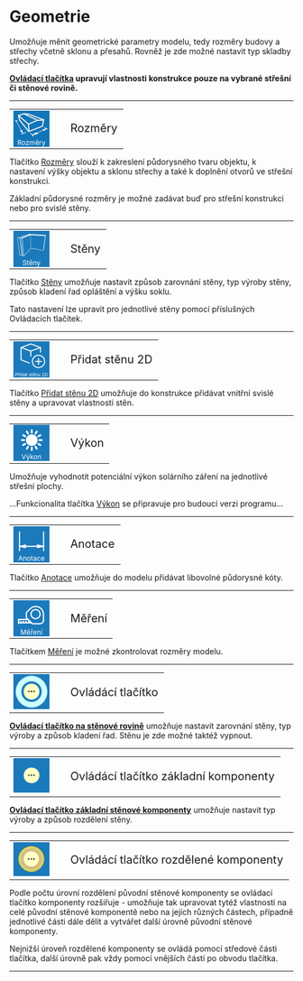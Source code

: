 
<h1>Geometrie</h1>

<p>Umožňuje měnit geometrické parametry modelu, tedy rozměry budovy a střechy včetně sklonu a přesahů. Rovněž je zde možné nastavit typ skladby střechy.</p>

<p><b><u>Ovládací tlačítka</u> upravují vlastnosti konstrukce pouze na vybrané střešní či stěnové rovině.</b></p>

<hr class="main"> <!-- Vodorovná čára jako oddělovač sekce -->

<table>
  <tr>
    <td>
      <div style="position: relative; width: 64px; height: 64px;">
        <img src="img/Sheated_Building_Page_Building.png" alt="Sheated_Building_Page_Building.png" width="64" height="64">
        <div style="position: absolute; bottom: 0; width: 100%; background: none; color: white; font-size: 12px; text-align: center;">
          Rozměry
        </div>
      </div>
    </td>
    <td style="vertical-align: middle; font-size: 20px; padding-left: 30px;">
      Rozměry
    </td>
  </tr>
</table>

<p>Tlačítko <u>Rozměry</u> slouží k zakreslení půdorysného tvaru objektu, k nastavení výšky objektu a sklonu střechy a také k doplnění otvorů ve střešní konstrukci.</p>
<p>Základní půdorysné rozměry je možné zadávat buď pro střešní konstrukci nebo pro svislé stěny.</p>

<hr class="main"> <!-- Vodorovná čára jako oddělovač sekce -->

<!--<table>
  <tr>
    <td>
      <div style="position: relative; width: 64px; height: 64px;">
        <img src="img/RoofSketchIcon64x64.png" alt="RoofSketchIcon64x64.png" width="64" height="64">
        <div style="position: absolute; bottom: 0; width: 100%; background: none; color: white; font-size: 12px; text-align: center;">
          Střecha
        </div>
      </div>
    </td>
    <td style="vertical-align: middle; font-size: 20px; padding-left: 30px;">
      Střecha
    </td>
  </tr>
</table>

<p>Tlačítko <u>Střecha</u> umožňuje nastavit typ skladby střechy. Typ krytiny a rozměry sekundární střešní konstrukce lze měnit přes tlačítko <u>Opláštění</u>.</p>

<hr class="main"> <!-- Vodorovná čára jako oddělovač sekce -->

<table>
  <tr>
    <td>
      <div style="position: relative; width: 64px; height: 64px;">
        <img src="img/WallIcon64x64.png" alt="WallIcon64x64.png" width="64" height="64">
        <div style="position: absolute; bottom: 0; width: 100%; background: none; color: white; font-size: 12px; text-align: center;">
          Stěny
        </div>
      </div>
    </td>
    <td style="vertical-align: middle; font-size: 20px; padding-left: 30px;">
      Stěny
    </td>
  </tr>
</table>

<p>Tlačítko <u>Stěny</u> umožňuje nastavit způsob zarovnání stěny, typ výroby stěny, způsob kladení řad opláštění a výšku soklu.</p>
<p>Tato nastavení lze upravit pro jednotlivé stěny pomocí příslušných Ovládacích tlačítek.</p>

<hr class="main"> <!-- Vodorovná čára jako oddělovač sekce -->

<table>
  <tr>
    <td>
      <div style="position: relative; width: 64px; height: 64px;">
        <img src="img/MainInsert64x64.png" alt="MainInsert64x64.png" width="64" height="64">
        <div style="position: absolute; bottom: 0; width: 100%; background: none; color: white; font-size: 8px; text-align: center;">
          Přidat stěnu 2D
        </div>
      </div>
    </td>
    <td style="vertical-align: middle; font-size: 20px; padding-left: 30px;">
      Přidat stěnu 2D
    </td>
  </tr>
</table>

<p>Tlačítko <u>Přidat stěnu 2D</u> umožňuje do konstrukce přidávat vnitřní svislé stěny a upravovat vlastnosti stěn.</p>

<hr class="main"> <!-- Vodorovná čára jako oddělovač sekce -->

<table>
  <tr>
    <td>
      <div style="position: relative; width: 64px; height: 64px;">
        <img src="img/PvgisIcon64x64.png" alt="PvgisIcon64x64.png" width="64" height="64">
      <div style="position: absolute; bottom: 0; width: 100%; background: none; color: white; font-size: 12px; text-align: center;">
      Výkon
      </div>
      </div>
    </td>
    <td style="vertical-align: middle; font-size: 20px; padding-left: 30px">
      Výkon
    </td>
  </tr>
</table>

<p>
Umožňuje vyhodnotit potenciální výkon solárního záření na jednotlivé střešní plochy.
</p>

<p>
...Funkcionalita tlačítka <u>Výkon</u> se připravuje pro budoucí verzi programu...
</p>

<hr class="main"> <!-- Vodorovná čára jako oddělovač sekce -->

<table>
  <tr>
    <td>
      <div style="position: relative; width: 64px; height: 64px;">
        <img src="img/DimensionLinearIcon64x64.png" alt="DimensionLinearIcon64x64.png" width="64" height="64">
        <div style="position: absolute; bottom: 0; width: 100%; background: none; color: white; font-size: 12px; text-align: center;">
          Anotace
        </div>
      </div>
    </td>
    <td style="vertical-align: middle; font-size: 20px; padding-left: 30px;">
      Anotace
    </td>
  </tr>
</table>

<p>Tlačítko <u>Anotace</u> umožňuje do modelu přidávat libovolné půdorysné kóty.</p>

<hr class="main"> <!-- Vodorovná čára jako oddělovač sekce -->

<table>
  <tr>
    <td>
      <div style="position: relative; width: 64px; height: 64px;">
        <img src="img/TapeMeasureIcon64x64.png" alt="TapeMeasureIcon64x64.png" width="64" height="64">
        <div style="position: absolute; bottom: 0; width: 100%; background: none; color: white; font-size: 12px; text-align: center;">
          Měření
        </div>
      </div>
    </td>
    <td style="vertical-align: middle; font-size: 20px; padding-left: 30px;">
      Měření
    </td>
  </tr>
</table>

<p>Tlačítkem <u>Měření</u> je možné zkontrolovat rozměry modelu.</p>

<hr class="main"> <!-- Vodorovná čára jako oddělovač sekce -->

<table>
  <tr>
    <td><img src="img/ControlButton.png" alt="ControlButton.png" width="64"></td>
    <td style="vertical-align: middle; font-size: 20px; padding-left: 30px;">Ovládácí tlačítko</td>
  </tr> 
</table>

<!--<p><b><u>Ovládací tlačítko na střešní rovině</u></b> umožňuje nastavení typu skladby střechy pro jednotlivé střešní roviny.</p>-->
<p><b><u>Ovládací tlačítko na stěnové rovině</u></b> umožňuje nastavit zarovnání stěny, typ výroby a způsob kladení řad. Stěnu je zde možné taktéž vypnout.</p>

<hr class="main"> <!-- Vodorovná čára jako oddělovač sekce -->

<table>
  <tr>
    <td><img src="img/ControlButtonComponent.png" alt="ControlButtonComponent.png" width="64"></td>
    <td style="vertical-align: middle; font-size: 20px; padding-left: 30px;">Ovládácí tlačítko základní komponenty</td>
  </tr> 
</table>

<p><b><u>Ovládací tlačítko základní stěnové komponenty</u></b> umožňuje nastavit typ výroby a způsob rozdělení stěny.</p>

<hr class="main"> <!-- Vodorovná čára jako oddělovač sekce -->

<table>
  <tr>
    <td><img src="img/ControlButtonComponentPart.png" alt="ControlButtonComponentPart.png" width="64"></td>
    <td style="vertical-align: middle; font-size: 20px; padding-left: 30px;">Ovládácí tlačítko rozdělené komponenty</td>
  </tr> 
</table>

<p>Podle počtu úrovní rozdělení původní stěnové komponenty se ovládací tlačítko komponenty rozšiřuje - umožňuje tak upravovat tytéž vlastnosti na celé původní stěnové komponentě nebo na jejích různých částech, případně jednotlivé části dále dělit a vytvářet další úrovně původní stěnové komponenty.</p>

<p>Nejnižší úroveň rozdělené komponenty se ovládá pomocí středové části tlačítka, další úrovně pak vždy pomocí vnějších částí po obvodu tlačítka.</p>

<hr class="main"> <!-- Vodorovná čára jako oddělovač sekce -->

<!-- product: HiStruct Building Configurator -->


